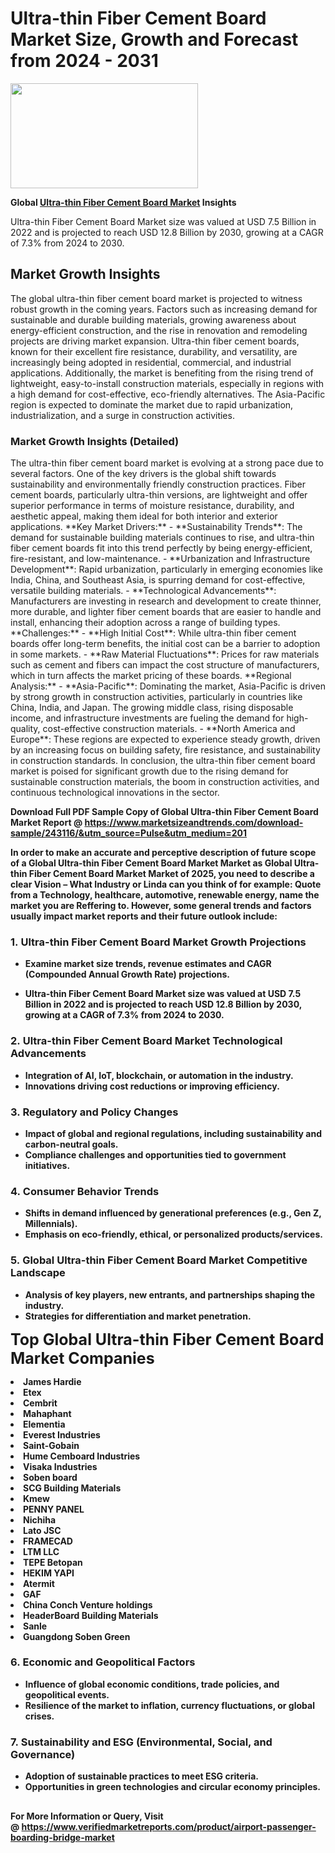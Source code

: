 <H1>Ultra-thin Fiber Cement Board Market Size, Growth and Forecast from 2024 - 2031</H1><img class="aligncenter size-medium wp-image-584254" src="https://thirdeyenews.in/wp-content/uploads/2024/09/Global-Market-Research-300x168.jpeg" alt="" width="300" height="168" /><p><strong>Global&nbsp;<a href="https://www.marketsizeandtrends.com/download-sample/243116/&amp;utm_source=Pulse&amp;utm_medium=201">Ultra-thin Fiber Cement Board Market</a> Insights</strong></p><p>Ultra-thin Fiber Cement Board Market size was valued at USD 7.5 Billion in 2022 and is projected to reach USD 12.8 Billion by 2030, growing at a CAGR of 7.3% from 2024 to 2030.</p><p><h2>Market Growth Insights</h2> The global ultra-thin fiber cement board market is projected to witness robust growth in the coming years. Factors such as increasing demand for sustainable and durable building materials, growing awareness about energy-efficient construction, and the rise in renovation and remodeling projects are driving market expansion. Ultra-thin fiber cement boards, known for their excellent fire resistance, durability, and versatility, are increasingly being adopted in residential, commercial, and industrial applications. Additionally, the market is benefiting from the rising trend of lightweight, easy-to-install construction materials, especially in regions with a high demand for cost-effective, eco-friendly alternatives. The Asia-Pacific region is expected to dominate the market due to rapid urbanization, industrialization, and a surge in construction activities. <p><strong></strong></p> <h3>Market Growth Insights (Detailed)</h3> The ultra-thin fiber cement board market is evolving at a strong pace due to several factors. One of the key drivers is the global shift towards sustainability and environmentally friendly construction practices. Fiber cement boards, particularly ultra-thin versions, are lightweight and offer superior performance in terms of moisture resistance, durability, and aesthetic appeal, making them ideal for both interior and exterior applications. **Key Market Drivers:** - **Sustainability Trends**: The demand for sustainable building materials continues to rise, and ultra-thin fiber cement boards fit into this trend perfectly by being energy-efficient, fire-resistant, and low-maintenance. - **Urbanization and Infrastructure Development**: Rapid urbanization, particularly in emerging economies like India, China, and Southeast Asia, is spurring demand for cost-effective, versatile building materials. - **Technological Advancements**: Manufacturers are investing in research and development to create thinner, more durable, and lighter fiber cement boards that are easier to handle and install, enhancing their adoption across a range of building types. **Challenges:** - **High Initial Cost**: While ultra-thin fiber cement boards offer long-term benefits, the initial cost can be a barrier to adoption in some markets. - **Raw Material Fluctuations**: Prices for raw materials such as cement and fibers can impact the cost structure of manufacturers, which in turn affects the market pricing of these boards. **Regional Analysis:** - **Asia-Pacific**: Dominating the market, Asia-Pacific is driven by strong growth in construction activities, particularly in countries like China, India, and Japan. The growing middle class, rising disposable income, and infrastructure investments are fueling the demand for high-quality, cost-effective construction materials. - **North America and Europe**: These regions are expected to experience steady growth, driven by an increasing focus on building safety, fire resistance, and sustainability in construction standards. In conclusion, the ultra-thin fiber cement board market is poised for significant growth due to the rising demand for sustainable construction materials, the boom in construction activities, and continuous technological innovations in the sector. <p><strong></p><p><span class=""><strong>Download Full PDF Sample Copy of Global Ultra-thin Fiber Cement Board Market Report</strong> @ <a href="https://www.marketsizeandtrends.com/download-sample/243116/&amp;utm_source=Pulse&amp;utm_medium=201" target="_blank">https://www.marketsizeandtrends.com/download-sample/243116/&amp;utm_source=Pulse&amp;utm_medium=201</a></span></p><p>In order to make an accurate and perceptive description of future scope of a Global&nbsp;Ultra-thin Fiber Cement Board Market Market as Global&nbsp;Ultra-thin Fiber Cement Board Market Market of 2025, you need to describe a clear Vision &ndash; What Industry or Linda can you think of for example: Quote from a Technology, healthcare, automotive, renewable energy, name the market you are Reffering to. However, some general trends and factors usually impact market reports and their future outlook include:</p><h3>1.&nbsp;<strong>Ultra-thin Fiber Cement Board Market Growth Projections</strong></h3><ul><li>Examine market size trends, revenue estimates and CAGR (Compounded Annual Growth Rate) projections.</li><li><p>Ultra-thin Fiber Cement Board Market size was valued at USD 7.5 Billion in 2022 and is projected to reach USD 12.8 Billion by 2030, growing at a CAGR of 7.3% from 2024 to 2030.</p></li></ul><h3>2.&nbsp;<strong>Ultra-thin Fiber Cement Board Market Technological Advancements</strong></h3><ul><li>Integration of AI, IoT, blockchain, or automation in the industry.</li><li>Innovations driving cost reductions or improving efficiency.</li></ul><h3>3.&nbsp;<strong>Regulatory and Policy Changes</strong></h3><ul><li>Impact of global and regional regulations, including sustainability and carbon-neutral goals.</li><li>Compliance challenges and opportunities tied to government initiatives.</li></ul><h3>4.&nbsp;<strong>Consumer Behavior Trends</strong></h3><ul><li>Shifts in demand influenced by generational preferences (e.g., Gen Z, Millennials).</li><li>Emphasis on eco-friendly, ethical, or personalized products/services.</li></ul><h3>5.&nbsp;<strong>Global Ultra-thin Fiber Cement Board Market Competitive Landscape</strong></h3><ul><li>Analysis of key players, new entrants, and partnerships shaping the industry.</li><li>Strategies for differentiation and market penetration.</li></ul><p data-pm-slice="1 1 []"><span style="color: inherit; font-family: inherit; font-size: 25px;">Top Global Ultra-thin Fiber Cement Board Market Companies</span></p><div class="" data-test-id=""><p><li>James Hardie</li><li> Etex</li><li> Cembrit</li><li> Mahaphant</li><li> Elementia</li><li> Everest Industries</li><li> Saint-Gobain</li><li> Hume Cemboard Industries</li><li> Visaka Industries</li><li> Soben board</li><li> SCG Building Materials</li><li> Kmew</li><li> PENNY PANEL</li><li> Nichiha</li><li> Lato JSC</li><li> FRAMECAD</li><li> LTM LLC</li><li> TEPE Betopan</li><li> HEKIM YAPI</li><li> Atermit</li><li> GAF</li><li> China Conch Venture holdings</li><li> HeaderBoard Building Materials</li><li> Sanle</li><li> Guangdong Soben Green</li></p></div><h3>6.&nbsp;<strong>Economic and Geopolitical Factors</strong></h3><ul><li>Influence of global economic conditions, trade policies, and geopolitical events.</li><li>Resilience of the market to inflation, currency fluctuations, or global crises.</li></ul><h3>7.&nbsp;<strong>Sustainability and ESG (Environmental, Social, and Governance)</strong></h3><ul><li>Adoption of sustainable practices to meet ESG criteria.</li><li>Opportunities in green technologies and circular economy principles.</li></ul><h2><strong style="font-size: 14px;">For More Information or Query, Visit @&nbsp;</strong><a style="background-color: #ffffff; font-size: 14px;" href="https://www.marketsizeandtrends.com/report/ultra-thin-fiber-cement-board-market/" target="_blank">https://www.verifiedmarketreports.com/product/airport-passenger-boarding-bridge-market</a></h2>
